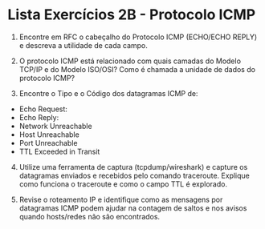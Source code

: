 # Lista Exercícios 2B - Protocolo ICMP

1) Encontre em RFC o cabeçalho do Protocolo ICMP (ECHO/ECHO REPLY) e descreva a utilidade de cada campo.

2) O protocolo ICMP está relacionado com quais camadas do Modelo TCP/IP e do Modelo ISO/OSI? Como é chamada a unidade de dados do protocolo ICMP?

3) Encontre o Tipo e o Código dos datagramas ICMP de:
- Echo Request:
- Echo Reply:
- Network Unreachable
- Host Unreachable
- Port Unreachable
- TTL Exceeded in Transit

4) Utilize uma ferramenta de captura (tcpdump/wireshark) e capture os datagramas enviados e recebidos pelo comando traceroute. Explique como funciona o traceroute e como o campo TTL é explorado.

5) Revise o roteamento IP e identifique como as mensagens por datagramas ICMP podem ajudar na contagem de saltos e nos avisos quando hosts/redes não são encontrados. 

